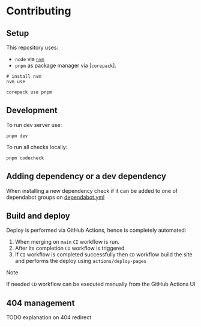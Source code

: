 # Contributing

## Setup

This repository uses:

- `node` via [`nvm`](https://github.com/nvm-sh)
- `pnpm` as package manager via [`corepack`].

```shell
# install nvm
nvm use
```

```shell
corepack use pnpm
```

## Development

To run dev server use:

```shell
pnpm dev
```

To run all checks locally:

```shell
pnpm codecheck
```

## Adding dependency or a dev dependency

When installing a new dependency check if it can be added to one of dependabot groups on [dependabot.yml](.github/dependabot.yml)

## Build and deploy

Deploy is performed via GitHub Actions, hence is completely automated:

1. When merging on `main` `CI` workflow is run.
2. After its completion  `CD` workflow is triggered
3. If `CI` workflow is completed successfully then `CD` workflow build the site and performs the deploy using `actions/deploy-pages`

> [!NOTE]
> If needed `CD` workflow can be executed manually from the GitHub Actions UI

## 404 management

TODO explanation on 404 redirect
